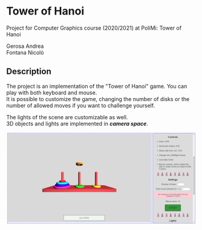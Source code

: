 # Tower of Hanoi
Project for Computer Graphics course (2020/2021) at PoliMi: Tower of Hanoi

Gerosa Andrea<br>
Fontana Nicolò
## Description
The project is an implementation of the "Tower of Hanoi" game. You can play with both keyboard and mouse.<br>
It is possible to customize the game, changing the number of disks or the number of allowed moves if you want to challenge yourself.

The lights of the scene are customizable as well.<br>
3D objects and lights are implemented in **_camera space_**.

![alt text](https://github.com/Jerry98x/Tower_of_Hanoi_Computer_Graphics_2021_PoliMi/blob/main/hanoi.png?raw=true)
